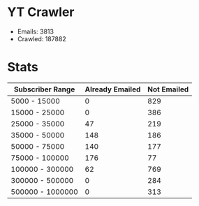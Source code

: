 # YT Crawler
- Emails: 3813
- Crawled: 187882

# Stats
| Subscriber Range  | Already Emailed | Not Emailed |
|-------|-------|-------|
| 5000 - 15000 | 0 | 829 |
| 15000 - 25000 | 0 | 386 |
| 25000 - 35000 | 47 | 219 |
| 35000 - 50000 | 148 | 186 |
| 50000 - 75000 | 140 | 177 |
| 75000 - 100000 | 176 | 77 |
| 100000 - 300000 | 62 | 769 |
| 300000 - 500000 | 0 | 284 |
| 500000 - 1000000 | 0 | 313 |
